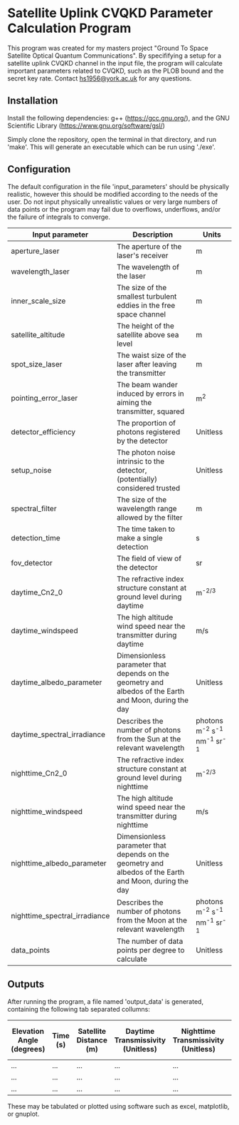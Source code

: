 # Satellite Uplink CVQKD Parameter Calculation Program

This program was created for my masters project "Ground To Space Satellite Optical Quantum Communications". By specififying a setup for a satellite uplink CVQKD channel in the input file, the program will calculate important parameters related to CVQKD, such as the PLOB bound and the secret key rate. Contact hs1956@york.ac.uk for any questions.

## Installation

Install the following dependencies: g++ (https://gcc.gnu.org/), and the GNU Scientific Library (https://www.gnu.org/software/gsl/)

Simply clone the repository, open the terminal in that directory, and run 'make'. This will generate an executable which can be run using './exe'.

## Configuration

The default configuration in the file 'input_parameters' should be physically realistic, however this should be modified according to the needs of the user. Do not input physically unrealistic values or very large numbers of data points or the program may fail due to overflows, underflows, and/or the failure of integrals to converge.

| Input parameter | Description | Units |
|----------|----------|----------|
| aperture_laser   | The aperture of the laser's receiver   | m   |
| wavelength_laser   | The wavelength of the laser   | m   |
| inner_scale_size   | The size of the smallest turbulent eddies in the free space channel   | m   |
| satellite_altitude   | The height of the satellite above sea level   | m   |
| spot_size_laser   | The waist size of the laser after leaving the transmitter   | m   |
| pointing_error_laser   | The beam wander induced by errors in aiming the transmitter, squared   | m<sup>2</sup>   |
| detector_efficiency   | The proportion of photons registered by the detector   | Unitless   |
| setup_noise   | The photon noise intrinsic to the detector, (potentially) considered trusted   | Unitless   |
| spectral_filter   | The size of the wavelength range allowed by the filter   | m   |
| detection_time   | The time taken to make a single detection   | s   |
| fov_detector   | The field of view of the detector   | sr   |
| daytime_Cn2_0   | The refractive index structure constant at ground level during daytime   | m<sup>-2/3</sup>   |
| daytime_windspeed   | The high altitude wind speed near the transmitter during daytime   | m/s   |
| daytime_albedo_parameter   | Dimensionless parameter that depends on the geometry and albedos of the Earth and Moon, during the day   | Unitless   |
| daytime_spectral_irradiance   | Describes the number of photons from the Sun at the relevant wavelength   | photons m<sup>-2</sup> s<sup>-1</sup> nm<sup>-1</sup> sr<sup>-1</sup>   |
| nighttime_Cn2_0   | The refractive index structure constant at ground level during nighttime   | m<sup>-2/3</sup>   |
| nighttime_windspeed   | The high altitude wind speed near the transmitter during nighttime   | m/s   |
| nighttime_albedo_parameter   | Dimensionless parameter that depends on the geometry and albedos of the Earth and Moon, during the day   | Unitless   |
| nighttime_spectral_irradiance   | Describes the number of photons from the Moon at the relevant wavelength   | photons m<sup>-2</sup> s<sup>-1</sup> nm<sup>-1</sup> sr<sup>-1</sup>   |
| data_points   | The number of data points per degree to calculate   | Unitless   |

## Outputs

After running the program, a file named 'output_data' is generated, containing the following tab separated collumns:

| Elevation Angle (degrees) | Time (s) | Satellite Distance (m) | Daytime Transmissivity (Unitless) | Nighttime Transmissivity (Unitless) | Daytime PLOB Bound (bits/use) | Nighttime PLOB Bound (bits/use) | Daytime SKR (bits/use) | Nighttime SKR (bits/use) |
|----------|----------|----------|----------|----------|----------|----------|----------|----------|
| ...   | ...   | ...   | ...   | ...   | ...   | ...   | ...   | ...   |
| ...   | ...   | ...   | ...   | ...   | ...   | ...   | ...   | ...   |
| ...   | ...   | ...   | ...   | ...   | ...   | ...   | ...   | ...   |

These may be tabulated or plotted using software such as excel, matplotlib, or gnuplot.
